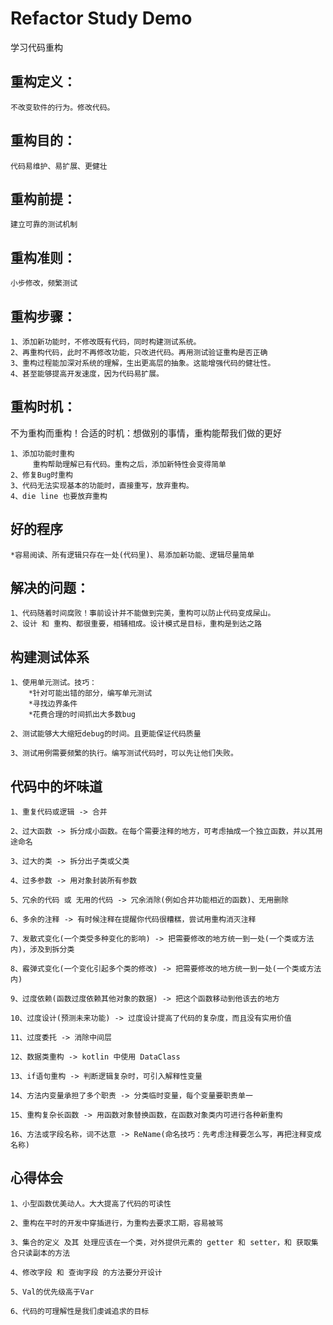 # Refactor Study Demo

学习代码重构

## 重构定义：

    不改变软件的行为。修改代码。

## 重构目的：

    代码易维护、易扩展、更健壮

## 重构前提：

    建立可靠的测试机制

## 重构准则：

    小步修改，频繁测试

## 重构步骤：

    1、添加新功能时，不修改既有代码，同时构建测试系统。
    2、再重构代码，此时不再修改功能，只改进代码。再用测试验证重构是否正确
    3、重构过程能加深对系统的理解，生出更高层的抽象。这能增强代码的健壮性。
    4、甚至能够提高开发速度，因为代码易扩展。

## 重构时机：

不为重构而重构！合适的时机：想做别的事情，重构能帮我们做的更好

    1、添加功能时重构
         重构帮助理解已有代码。重构之后，添加新特性会变得简单 
    2、修复Bug时重构
    3、代码无法实现基本的功能时，直接重写，放弃重构。
    4、die line 也要放弃重构

## 好的程序

    *容易阅读、所有逻辑只存在一处(代码里)、易添加新功能、逻辑尽量简单

## 解决的问题：

    1、代码随着时间腐败！事前设计并不能做到完美，重构可以防止代码变成屎山。
    2、设计 和 重构、都很重要，相辅相成。设计模式是目标，重构是到达之路

## 构建测试体系

    1、使用单元测试。技巧：
        *针对可能出错的部分，编写单元测试
        *寻找边界条件
        *花费合理的时间抓出大多数bug

    2、测试能够大大缩短debug的时间。且更能保证代码质量

    3、测试用例需要频繁的执行。编写测试代码时，可以先让他们失败。

## 代码中的坏味道

    1、重复代码或逻辑 -> 合并

    2、过大函数 -> 拆分成小函数。在每个需要注释的地方，可考虑抽成一个独立函数，并以其用途命名

    3、过大的类 -> 拆分出子类或父类

    4、过多参数 -> 用对象封装所有参数

    5、冗余的代码 或 无用的代码 -> 冗余消除(例如合并功能相近的函数)、无用删除

    6、多余的注释 -> 有时候注释在提醒你代码很糟糕，尝试用重构消灭注释
    
    7、发散式变化(一个类受多种变化的影响) -> 把需要修改的地方统一到一处(一个类或方法内)，涉及到拆分类

    8、霰弹式变化(一个变化引起多个类的修改) -> 把需要修改的地方统一到一处(一个类或方法内)

    9、过度依赖(函数过度依赖其他对象的数据) -> 把这个函数移动到他该去的地方

    10、过度设计(预测未来功能) -> 过度设计提高了代码的复杂度，而且没有实用价值

    11、过度委托 -> 消除中间层

    12、数据类重构 -> kotlin 中使用 DataClass

    13、if语句重构 -> 判断逻辑复杂时，可引入解释性变量

    14、方法内变量承担了多个职责 -> 分类临时变量，每个变量要职责单一

    15、重构复杂长函数 -> 用函数对象替换函数，在函数对象类内可进行各种新重构

    16、方法或字段名称，词不达意 -> ReName(命名技巧：先考虑注释要怎么写，再把注释变成名称)

## 心得体会

    1、小型函数优美动人。大大提高了代码的可读性

    2、重构在平时的开发中穿插进行，为重构去要求工期，容易被骂

    3、集合的定义 及其 处理应该在一个类，对外提供元素的 getter 和 setter，和 获取集合只读副本的方法
    
    4、修改字段 和 查询字段 的方法要分开设计

    5、Val的优先级高于Var

    6、代码的可理解性是我们虔诚追求的目标